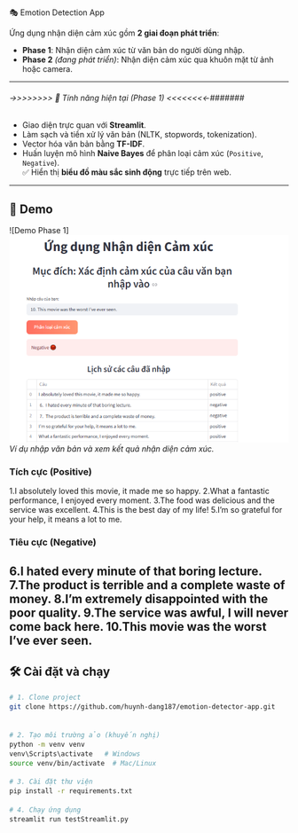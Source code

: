  🎭 Emotion Detection App

Ứng dụng nhận diện cảm xúc gồm **2 giai đoạn phát triển**:

- **Phase 1**: Nhận diện cảm xúc từ văn bản do người dùng nhập.  
- **Phase 2** *(đang phát triển)*: Nhận diện cảm xúc qua khuôn mặt từ ảnh hoặc camera.

---

###### ->>>>>>>> 📌 Tính năng hiện tại (Phase 1) <<<<<<<<-#######

- Giao diện trực quan với **Streamlit**.  
- Làm sạch và tiền xử lý văn bản (NLTK, stopwords, tokenization).  
- Vector hóa văn bản bằng **TF-IDF**.  
- Huấn luyện mô hình **Naive Bayes** để phân loại cảm xúc (`Positive`, `Negative`).  
✅ Hiển thị **biểu đồ màu sắc sinh động** trực tiếp trên web.  

---

## 🚀 Demo

![Demo Phase 1] ![alt text](1-1.png)
*Ví dụ nhập văn bản và xem kết quả nhận diện cảm xúc.*

### Tích cực (Positive)
1.I absolutely loved this movie, it made me so happy.
2.What a fantastic performance, I enjoyed every moment.
3.The food was delicious and the service was excellent.
4.This is the best day of my life!
5.I’m so grateful for your help, it means a lot to me.

### Tiêu cực (Negative)
6.I hated every minute of that boring lecture.
7.The product is terrible and a complete waste of money.
8.I’m extremely disappointed with the poor quality.
9.The service was awful, I will never come back here.
10.This movie was the worst I’ve ever seen.
---

## 🛠️ Cài đặt và chạy

```bash
# 1. Clone project
git clone https://github.com/huynh-dang187/emotion-detector-app.git


# 2. Tạo môi trường ảo (khuyến nghị)
python -m venv venv
venv\Scripts\activate   # Windows
source venv/bin/activate  # Mac/Linux

# 3. Cài đặt thư viện
pip install -r requirements.txt

# 4. Chạy ứng dụng
streamlit run testStreamlit.py
